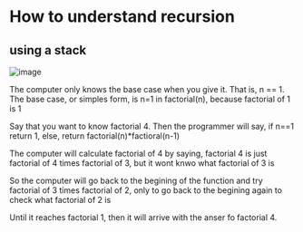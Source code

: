 # How to understand recursion
## using a stack

![image](https://user-images.githubusercontent.com/52580367/153442959-e8dc4955-23ad-4704-9129-90c642496e63.png)

The computer only knows the base case when you give it. That is, n == 1. The base case, or simples form, is n=1 in factorial(n), because factorial of 1 is 1

Say that you want to know factorial 4. Then the programmer will say, if n==1 return 1, else, return factorial(n)*factioral(n-1)

The computer will calculate factorial of 4 by saying, factorial 4 is just factorial of 4 times factorial of 3, but it wont knwo what factorial of 3 is

So the computer will go back to the begining of the function and try factorial of 3 times factorial of 2, only to go back to the begining again to check what factorial of 2 is

Until it reaches factorial 1, then it will arrive with the anser fo factorial 4. 
